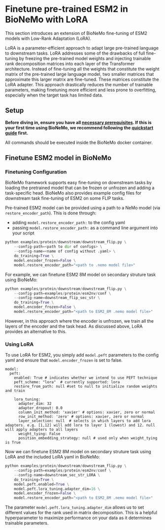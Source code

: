 # Finetune pre-trained ESM2 in BioNeMo with LoRA

This section introduces an extension of BioNeMo fine-tuning of ESM2 models with Low-Rank Adaptation (LoRA).

LoRA is a parameter-efficient approach to adapt large pre-trained language to downstream tasks. LoRA addresses some of the drawbacks of full fine-tuning by freezing the pre-trained model weights and injecting trainable rank decomposition matrices into each layer of the Transformer architecture. Instead of fine-tuning all the weights that constitute the weight matrix of the pre-trained large language model, two smaller matrices that approximate this larger matrix are fine-tuned. These matrices constitute the LoRA adapter. This approach drastically reduces the number of trainable parameters, making finetuning more efficient and less prone to overfitting, especially when the target task has limited data.

## Setup

**Before diving in, ensure you have all [necessary prerequisites](./pre-reqs.md). If this is your first time using BioNeMo, we recommend following the [quickstart guide](./quickstart-fw.md) first.**

All commands should be executed inside the BioNeMo docker container.

## Finetune ESM2 model in BioNeMo

### Finetuning Configuration
BioNeMo framework supports easy fine-tuning on downstream tasks by loading the pretrained model that can be frozen or unfrozen and adding a task-specific head. BioNeMo also provides example config files for downstream task fine-tuning of ESM2 on some FLIP tasks.

Pre-trained ESM2 model can be provided using a path to a NeMo model (via ``restore_encoder_path``). This is done through:

* adding ```model.restore_encoder_path:``` to the config yaml
* passing ```model.restore_encoder_path:``` as a command line argument into your script

```python
python examples/protein/downstream/downstream_flip.py \
    --config-path=<path to dir of configs> \
    --config-name=<name of config without .yaml> \
    do_training=True \
    model.encoder_frozen=False \
    model.restore_encoder_path="<path to .nemo model file>"
```

For example, we can finetune ESM2 8M model on secondary struture task using BioNeMo:

```python
python examples/protein/downstream/downstream_flip.py \
    --config-path=examples/protein/esm2nv/conf \
    --config-name=downstream_flip_sec_str \
    do_training=True \
    model.encoder_frozen=False \
    model.restore_encoder_path="<path to ESM2_8M .nemo model file>"
```

However, in this approach where the encoder is unfrozen, we train all the layers of the encoder and the task head. As discussed above, LoRA provides an alternative to this.

### Using LoRA

To use LoRA for ESM2, you simply add ``model.peft`` parameters to the config yaml and ensure that ``model.encoder_frozen`` is set to false.

```shell
model:
  peft:
    enabled: True # indicates whether we intend to use PEFT technique
    peft_scheme: "lora"  # currently supported: lora
    restore_from_path: null #set to null to initialize random weights and train

    lora_tuning:
      adapter_dim: 32
      adapter_dropout: 0.0
      column_init_method: 'xavier' # options: xavier, zero or normal
      row_init_method: 'zero' # options: xavier, zero or normal
      layer_selection: null  # selects in which layers to add lora adapters. e.g. [1,12] will add lora to layer 1 (lowest) and 12. null will apply adapters to all layers
      weight_tying: False
      position_embedding_strategy: null # used only when weight_tying is True
```

Now we can finetune ESM2 8M model on secondary struture task using LoRA and the included LoRA yaml in BioNeMo:

```python
python examples/protein/downstream/downstream_flip.py \
    --config-path=examples/protein/esm2nv/conf \
    --config-name=downstream_sec_str_LORA \
    do_training=True \
    model.peft.enabled=True \
    model.peft.lora_tuning.adapter_dim=16 \
    model.encoder_frozen=False \
    model.restore_encoder_path="<path to ESM2_8M .nemo model file>"
```

The parameter ``model.peft.lora_tuning.adapter_dim`` allows us to set different values for the rank used in matrix decomposition. This is a helpful hyperparameter to maximize performance on your data as it determines trainable parameters.
